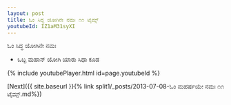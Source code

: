 ```yaml
---
layout: post
title: ಓಂ ಸಿದ್ಧ ಯೋಗಿನೇ ನಮಃ ೧೧ ಟೈಮ್ಸ್
youtubeId: IZ1aM31syXI
---
```

 
 
 ಓಂ ಸಿದ್ಧ ಯೋಗಿನೇ ನಮಃ  
 
 -  ಒಬ್ಬ ಮಹಾನ್ ಯೋಗಿ ಯಾರು ಸಿಧಾ ಕೂಡ 
 
  
 
  
 
 
 
 
 
 


{% include youtubePlayer.html id=page.youtubeId %}
 
[Next]({{ site.baseurl }}{% link  split1/_posts/2013-07-08-ಓಂ ಮಹರ್ಷಯೇ ನಮಃ ೧೧ ಟೈಮ್ಸ್.md%})
 
